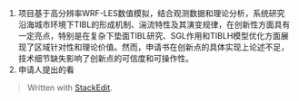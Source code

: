 1. 项目基于高分辨率WRF-LES数值模拟，结合观测数据和理论分析，系统研究沿海城市环境下TIBL的形成机制、湍流特性及其演变规律，在创新性方面具有一定亮点，特别是在复杂下垫面TIBL研究、SGL作用和TIBLH模型优化方面展现了区域针对性和理论价值。然而，申请书在创新点的具体实现上论述不足，技术细节缺失影响了创新点的可信度和可操作性。
2. 申请人提出的看


> Written with [StackEdit](https://stackedit.io/).
<!--stackedit_data:
eyJoaXN0b3J5IjpbMTQyODMxNzMwNCwtNTgxMzQ2NTU1XX0=
-->
